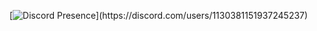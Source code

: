 [![Discord Presence](https://lanyard.cnrad.dev/api/1130381151937245237?theme=light&bg=809ecf&animated=false&hideDiscrim=false&borderRadius=30px&idleMessage=appearing%20offline!)](https://discord.com/users/1130381151937245237)
